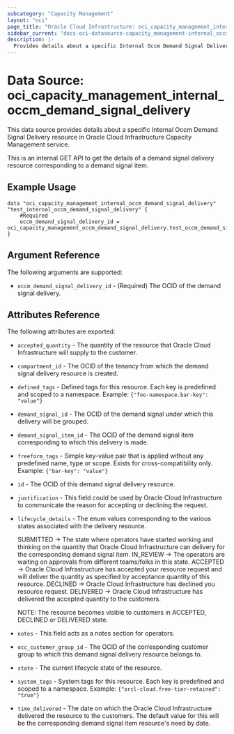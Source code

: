 ```yaml
---
subcategory: "Capacity Management"
layout: "oci"
page_title: "Oracle Cloud Infrastructure: oci_capacity_management_internal_occm_demand_signal_delivery"
sidebar_current: "docs-oci-datasource-capacity_management-internal_occm_demand_signal_delivery"
description: |-
  Provides details about a specific Internal Occm Demand Signal Delivery in Oracle Cloud Infrastructure Capacity Management service
---
```


# Data Source: oci_capacity_management_internal_occm_demand_signal_delivery
This data source provides details about a specific Internal Occm Demand Signal Delivery resource in Oracle Cloud Infrastructure Capacity Management service.

This is an internal GET API to get the details of a demand signal delivery resource corresponding to a demand signal item.


## Example Usage

```hcl
data "oci_capacity_management_internal_occm_demand_signal_delivery" "test_internal_occm_demand_signal_delivery" {
	#Required
	occm_demand_signal_delivery_id = oci_capacity_management_occm_demand_signal_delivery.test_occm_demand_signal_delivery.id
}
```

## Argument Reference

The following arguments are supported:

* `occm_demand_signal_delivery_id` - (Required) The OCID of the demand signal delivery. 


## Attributes Reference

The following attributes are exported:

* `accepted_quantity` - The quantity of the resource that Oracle Cloud Infrastructure will supply to the customer. 
* `compartment_id` - The OCID of the tenancy from which the demand signal delivery resource is created. 
* `defined_tags` - Defined tags for this resource. Each key is predefined and scoped to a namespace. Example: `{"foo-namespace.bar-key": "value"}` 
* `demand_signal_id` - The OCID of the demand signal under which this delivery will be grouped. 
* `demand_signal_item_id` - The OCID of the demand signal item corresponding to which this delivery is made. 
* `freeform_tags` - Simple key-value pair that is applied without any predefined name, type or scope. Exists for cross-compatibility only. Example: `{"bar-key": "value"}` 
* `id` - The OCID of this demand signal delivery resource. 
* `justification` - This field could be used by Oracle Cloud Infrastructure to communicate the reason for accepting or declining the request. 
* `lifecycle_details` - The enum values corresponding to the various states associated with the delivery resource.

	SUBMITTED -> The state where operators have started working and thinking on the quantity that Oracle Cloud Infrastructure can delivery for the corresponding demand signal item. IN_REVIEW -> The operators are waiting on approvals from different teams/folks in this state. ACCEPTED -> Oracle Cloud Infrastructure has accepted your resource request and will deliver the quantity as specified by acceptance quantity of this resource. DECLINED -> Oracle Cloud Infrastructure has declined you resource request. DELIVERED -> Oracle Cloud Infrastructure has delivered the accepted quantity to the customers.

	NOTE: The resource becomes visible to customers in ACCEPTED, DECLINED or DELIVERED state. 
* `notes` - This field acts as a notes section for operators. 
* `occ_customer_group_id` - The OCID of the corresponding customer group to which this demand signal delivery resource belongs to. 
* `state` - The current lifecycle state of the resource. 
* `system_tags` - System tags for this resource. Each key is predefined and scoped to a namespace. Example: `{"orcl-cloud.free-tier-retained": "true"}` 
* `time_delivered` - The date on which the Oracle Cloud Infrastructure delivered the resource to the customers. The default value for this will be the corresponding demand signal item resource's need by date. 

